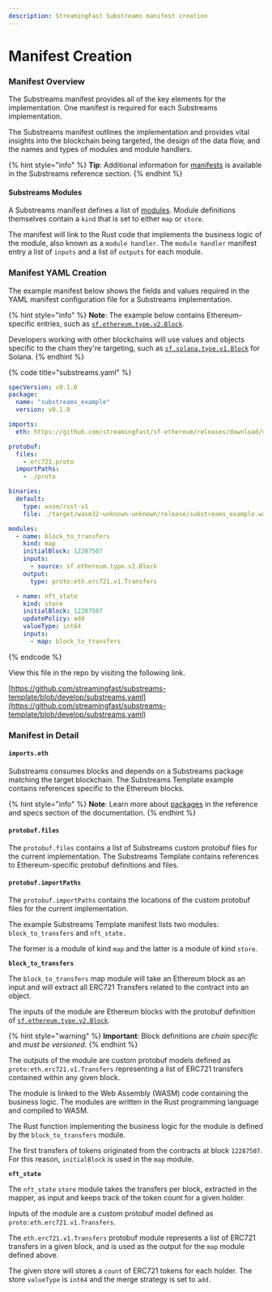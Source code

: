 ```yaml
---
description: StreamingFast Substreams manifest creation
---
```


# Manifest Creation

### Manifest Overview

The Substreams manifest provides all of the key elements for the implementation. One manifest is required for each Substreams implementation.&#x20;

The Substreams manifest outlines the implementation and provides vital insights into the blockchain being targeted, the design of the data flow, and the names and types of modules and module handlers.

{% hint style="info" %}
**Tip**: Additional information for [manifests](../reference-and-specs/manifests.md) is available in the Substreams reference section.
{% endhint %}

#### Substreams Modules

A Substreams manifest defines a list of [modules](../concepts/modules.md). Module definitions themselves contain a `kind` that is set to either `map` or `store`.&#x20;

The manifest will link to the Rust code that implements the business logic of the module, also known as a `module handler`. The `module handler` manifest entry a list of `inputs` and a list of `outputs` for each module.

### Manifest YAML Creation

The example manifest below shows the fields and values required in the YAML manifest configuration file for a Substreams implementation.

{% hint style="info" %}
**Note**: The example below contains Ethereum-specific entries, such as [`sf.ethereum.type.v2.Block`](https://github.com/streamingfast/firehose-ethereum/blob/develop/proto/sf/ethereum/type/v2/type.proto).&#x20;



Developers working with other blockchains will use values and objects specific to the chain they're targeting, such as [`sf.solana.type.v1.Block`](https://github.com/streamingfast/firehose-solana/blob/develop/proto/sf/solana/type/v2/type.proto) for Solana.
{% endhint %}

{% code title="substreams.yaml" %}
```yaml
specVersion: v0.1.0
package:
  name: "substreams_example"
  version: v0.1.0

imports:
  eth: https://github.com/streamingfast/sf-ethereum/releases/download/v0.10.2/ethereum-v0.10.4.spkg

protobuf:
  files:
    - erc721.proto
  importPaths:
    - ./proto

binaries:
  default:
    type: wasm/rust-v1
    file: ./target/wasm32-unknown-unknown/release/substreams_example.wasm

modules:
  - name: block_to_transfers
    kind: map
    initialBlock: 12287507
    inputs:
      - source: sf.ethereum.type.v2.Block
    output:
      type: proto:eth.erc721.v1.Transfers

  - name: nft_state
    kind: store
    initialBlock: 12287507
    updatePolicy: add
    valueType: int64
    inputs:
      - map: block_to_transfers

```
{% endcode %}

View this file in the repo by visiting the following link.

[https://github.com/streamingfast/substreams-template/blob/develop/substreams.yaml](https://github.com/streamingfast/substreams-template/blob/develop/substreams.yaml)

### Manifest in Detail

#### `imports.eth`&#x20;

Substreams consumes blocks and depends on a Substreams package matching the target blockchain. The Substreams Template example contains references specific to the Ethereum blocks.  &#x20;

{% hint style="info" %}
**Note**_:_ Learn more about [packages](../reference-and-specs/packages.md) in the reference and specs section of the documentation.
{% endhint %}

#### `protobuf.files`

The `protobuf.files` contains a list of Substreams custom protobuf files for the current implementation. The Substreams Template contains references to Ethereum-specific protobuf definitions and files.&#x20;

#### `protobuf.importPaths`

The `protobuf.importPaths` contains the locations of the custom protobuf files for the current implementation.

The example Substreams Template manifest lists two modules: `block_to_transfers` and `nft_state.`&#x20;

The former is a module of kind `map` and the latter is a module of kind `store`.

**`block_to_transfers`**

The `block_to_transfers` map module will take an Ethereum block as an input and will extract all ERC721 Transfers related to the contract into an object.&#x20;

The inputs of the module are Ethereum blocks with the protobuf definition of [`sf.ethereum.type.v2.Block`](https://github.com/streamingfast/firehose-ethereum/blob/develop/proto/sf/ethereum/type/v2/type.proto).

{% hint style="warning" %}
**Important**: Block definitions are _chain specific_ and _must be versioned_.
{% endhint %}

The outputs of the module are custom protobuf models defined as `proto:eth.erc721.v1.Transfers` representing a list of ERC721 transfers contained within any given block.

The module is linked to the Web Assembly (WASM) code containing the business logic. The modules are written in the Rust programming language and compiled to WASM.&#x20;

The Rust function implementing the business logic for the module is defined by the `block_to_transfers` module.

The first transfers of tokens originated from the contracts at block `12287507`. For this reason, `initialBlock` is used in the `map` module.

**`nft_state`**

The `nft_state` `store` module takes the transfers per block, extracted in the mapper, as input and keeps track of the token count for a given holder.&#x20;

Inputs of the module are a custom protobuf model defined as `proto:eth.erc721.v1.Transfers`.&#x20;

The `eth.erc721.v1.Transfers` protobuf module represents a list of ERC721 transfers in a given block, and is used as the output for the `map` module defined above.

The given store will stores a `count` of ERC721 tokens for each holder. The store `valueType` is `int64` and the merge strategy is set to `add.`
